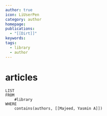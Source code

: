 ```yaml
---
author: true
icon: LiUserPen
category: author
homepage: 
publications:
  - "[[Dirt]]"
keywords: 
tags:
  - library
  - author
---
```


# articles
```dataview
LIST
FROM
    #library 
WHERE
    contains(authors, [[Majeed, Yasmin A]])
```
